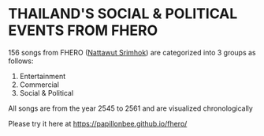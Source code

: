 # THAILAND'S SOCIAL & POLITICAL EVENTS FROM FHERO
156 songs from FHERO ([Nattawut Srimhok](https://th.wikipedia.org/wiki/%E0%B8%93%E0%B8%B1%E0%B8%90%E0%B8%A7%E0%B8%B8%E0%B8%92%E0%B8%B4_%E0%B8%A8%E0%B8%A3%E0%B8%B5%E0%B8%AB%E0%B8%A1%E0%B8%AD%E0%B8%81)) are categorized into 3 groups as follows:
1. Entertainment
2. Commercial
3. Social & Political

All songs are from the year 2545 to 2561 and are visualized chronologically

Please try it here at https://papillonbee.github.io/fhero/
